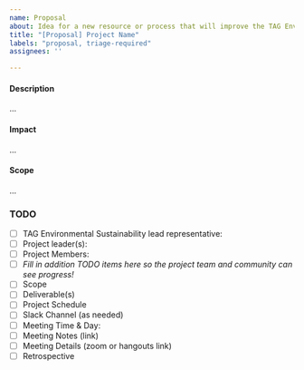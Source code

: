 ```yaml
---
name: Proposal
about: Idea for a new resource or process that will improve the TAG Environmental Sustainability you want to work on (If you do not want to implement the idea personally, you should use the "Suggestion" template).
title: "[Proposal] Project Name"
labels: "proposal, triage-required"
assignees: ''

---
```


<!-- Thank you for contributing to the TAG!
    Please remind that an issue is not the place to ask a question.
    The README documents how to reach us https://github.com/cncf/tag-env-sustainability#contact 
    Thank you :) -->

#### Description
<!-- Describe your idea here -->

...

#### Impact
<!-- Describe your hopes for how this would reduce risk for the cloud native ecosystem.
    Who will this help? How will it help them? -->

...

#### Scope
<!-- How much effort will this take? ok to provide a range of options if or "not yet determined" for initial proposals.
    Feel free to include proposed tasks below or link a Google doc  -->

...

### TODO

- [ ] TAG Environmental Sustainability lead representative:
- [ ] Project leader(s):
- [ ] Project Members:
- [ ] _Fill in addition TODO items here so the project team and community can see progress!_
- [ ] Scope 
- [ ] Deliverable(s)
- [ ] Project Schedule
- [ ] Slack Channel (as needed)
- [ ] Meeting Time & Day:
- [ ] Meeting Notes (link)
- [ ] Meeting Details (zoom or hangouts link)
- [ ] Retrospective
